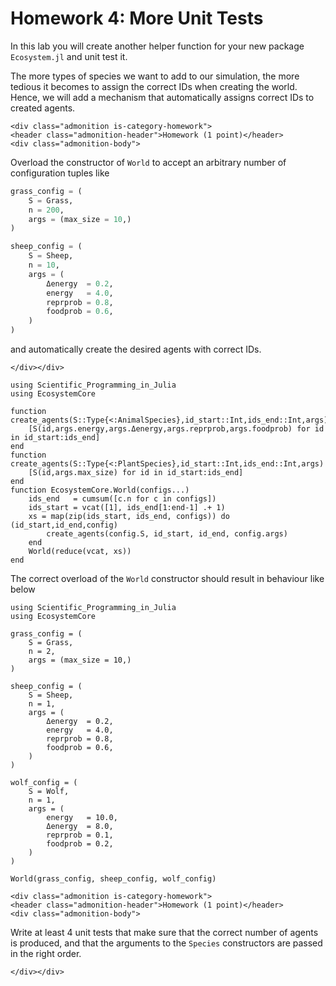 # Homework 4: More Unit Tests

In this lab you will create another helper function for your new package `Ecosystem.jl`
and unit test it.

The more types of species we want to add to our simulation, the more tedious it
becomes to assign the correct IDs when creating the world. Hence, we will add a
mechanism that automatically assigns correct IDs to created agents.
```@raw html
<div class="admonition is-category-homework">
<header class="admonition-header">Homework (1 point)</header>
<div class="admonition-body">
```
Overload the constructor of `World` to accept an arbitrary number of configuration
tuples like
```julia
grass_config = (
    S = Grass,
    n = 200,
    args = (max_size = 10,)
)

sheep_config = (
    S = Sheep,
    n = 10,
    args = (
        Δenergy  = 0.2,
        energy   = 4.0,
        reprprob = 0.8,
        foodprob = 0.6,
    )
)
```
and automatically create the desired agents with correct IDs.

```@raw html
</div></div>
```
```@setup
using Scientific_Programming_in_Julia
using EcosystemCore

function create_agents(S::Type{<:AnimalSpecies},id_start::Int,ids_end::Int,args)
    [S(id,args.energy,args.Δenergy,args.reprprob,args.foodprob) for id in id_start:ids_end]
end
function create_agents(S::Type{<:PlantSpecies},id_start::Int,ids_end::Int,args)
    [S(id,args.max_size) for id in id_start:ids_end]
end
function EcosystemCore.World(configs...)
    ids_end   = cumsum([c.n for c in configs])
    ids_start = vcat([1], ids_end[1:end-1] .+ 1)
    xs = map(zip(ids_start, ids_end, configs)) do (id_start,id_end,config)
        create_agents(config.S, id_start, id_end, config.args)
    end
    World(reduce(vcat, xs))
end
```
The correct overload of the `World` constructor should result in behaviour like
below
```@example hw04
using Scientific_Programming_in_Julia
using EcosystemCore

grass_config = (
    S = Grass,
    n = 2,
    args = (max_size = 10,)
)

sheep_config = (
    S = Sheep,
    n = 1,
    args = (
        Δenergy  = 0.2,
        energy   = 4.0,
        reprprob = 0.8,
        foodprob = 0.6,
    )
)

wolf_config = (
    S = Wolf,
    n = 1,
    args = (
        energy   = 10.0,
        Δenergy  = 8.0,
        reprprob = 0.1,
        foodprob = 0.2,
    )
)

World(grass_config, sheep_config, wolf_config)
```

```@raw html
<div class="admonition is-category-homework">
<header class="admonition-header">Homework (1 point)</header>
<div class="admonition-body">
```
Write at least 4 unit tests that make sure that the correct number of agents is
produced, and that the arguments to the `Species` constructors are passed in
the right order.
```@raw html
</div></div>
```
